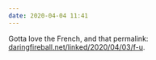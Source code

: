 ```yaml
---
date: 2020-04-04 11:41
---
```


Gotta love the French, and that permalink: [daringfireball.net/linked/2020/04/03/f-u](https://daringfireball.net/linked/2020/04/03/f-u).